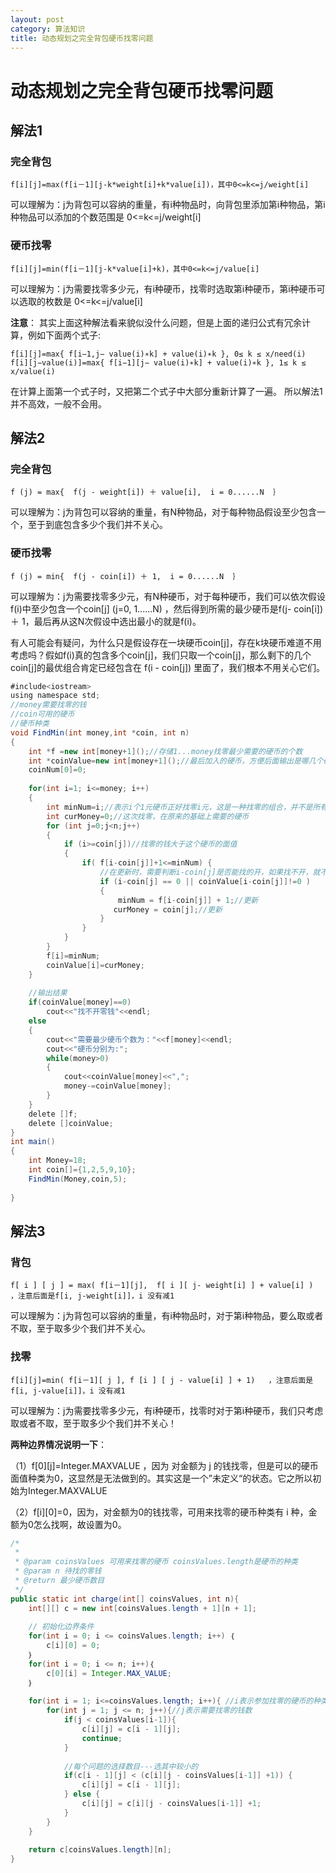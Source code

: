```yaml
---
layout: post
category: 算法知识
title: 动态规划之完全背包硬币找零问题
---
```


# 动态规划之完全背包硬币找零问题

## 解法1

### 完全背包
```
f[i][j]=max(f[i－1][j-k*weight[i]+k*value[i])，其中0<=k<=j/weight[i]  
```
可以理解为：j为背包可以容纳的重量，有i种物品时，向背包里添加第i种物品，第i种物品可以添加的个数范围是 0<=k<=j/weight[i]

### 硬币找零

    f[i][j]=min(f[i－1][j-k*value[i]+k)，其中0<=k<=j/value[i]  

可以理解为：j为需要找零多少元，有i种硬币，找零时选取第i种硬币，第i种硬币可以选取的枚数是 0<=k<=j/value[i]

**注意**：
其实上面这种解法看来貌似没什么问题，但是上面的递归公式有冗余计算，例如下面两个式子:

    f[i][j]=max{ f[i−1,j− value(i)∗k] + value(i)∗k }, 0≤ k ≤ x/need(i)
    f[i][j−value(i)]=max{ f[i−1][j− value(i)∗k] + value(i)∗k }, 1≤ k ≤ x/value(i)

在计算上面第一个式子时，又把第二个式子中大部分重新计算了一遍。 所以解法1并不高效，一般不会用。

## 解法2

### 完全背包

    f (j) = max{  f(j - weight[i]) ＋ value[i],  i = 0......N  ｝

可以理解为：j为背包可以容纳的重量，有N种物品，对于每种物品假设至少包含一个，至于到底包含多少个我们并不关心。

### 硬币找零

    f (j) = min{  f(j - coin[i]) ＋ 1,  i = 0......N  ｝  

可以理解为：j为需要找零多少元，有N种硬币，对于每种硬币，我们可以依次假设f(i)中至少包含一个coin[j] (j=0, 1......N) ，然后得到所需的最少硬币是f(j- coin[i]) ＋ 1，最后再从这N次假设中选出最小的就是f(i)。

有人可能会有疑问，为什么只是假设存在一块硬币coin[j]，存在k块硬币难道不用考虑吗？假如f(i)真的包含多个coin[j]，我们只取一个coin[j]，那么剩下的几个coin[j]的最优组合肯定已经包含在 f(i - coin[j]) 里面了，我们根本不用关心它们。

```java
#include<iostream>  
using namespace std;  
//money需要找零的钱  
//coin可用的硬币  
//硬币种类  
void FindMin(int money,int *coin, int n)  
{  
    int *f =new int[money+1]();//存储1...money找零最少需要的硬币的个数  
    int *coinValue=new int[money+1]();//最后加入的硬币，方便后面输出是哪几个硬币  
    coinNum[0]=0;  
  
    for(int i=1; i<=money; i++)  
    {  
        int minNum=i;//表示i个1元硬币正好找零i元，这是一种找零的组合，并不是所有组合里面最少的，下面寻找最少值
        int curMoney=0;//这次找零，在原来的基础上需要的硬币  
        for (int j=0;j<n;j++)  
        {  
            if (i>=coin[j])//找零的钱大于这个硬币的面值  
            {  
                if( f[i-coin[j]]+1<=minNum) {
                    //在更新时，需要判断i-coin[j]是否能找的开，如果找不开，就不需要更新
                    if (i-coin[j] == 0 || coinValue[i-coin[j]]!=0 )  
                    {  
                        minNum = f[i-coin[j]] + 1;//更新  
                       curMoney = coin[j];//更新  
                    }  
                }
            }  
        }  
        f[i]=minNum;  
        coinValue[i]=curMoney;  
    }  
  
    //输出结果  
    if(coinValue[money]==0)  
        cout<<"找不开零钱"<<endl;  
    else  
    {  
        cout<<"需要最少硬币个数为："<<f[money]<<endl;  
        cout<<"硬币分别为:";  
        while(money>0)  
        {  
            cout<<coinValue[money]<<",";  
            money-=coinValue[money];  
        }  
    }  
    delete []f;  
    delete []coinValue;  
}  
int main()  
{  
    int Money=18;  
    int coin[]={1,2,5,9,10};  
    FindMin(Money,coin,5);  
  
}  
```

## 解法3

### 背包

    f[ i ] [ j ] = max( f[i－1][j],  f[ i ][ j- weight[i] ] + value[i] )   ，注意后面是f[i, j-weight[i]]，i 没有减1  

可以理解为：j为背包可以容纳的重量，有i种物品时，对于第i种物品，要么取或者不取，至于取多少个我们并不关心。

### 找零

    f[i][j]=min( f[i－1][ j ], f [i ] [ j - value[i] ] + 1)   ，注意后面是f[i, j-value[i]]，i 没有减1  

可以理解为：j为需要找零多少元，有i种硬币，找零时对于第i种硬币，我们只考虑取或者不取，至于取多少个我们并不关心！

**两种边界情况说明一下**：

（1）f[0][j]=Integer.MAXVALUE ，因为 对金额为 j 的钱找零，但是可以的硬币面值种类为0，这显然是无法做到的。其实这是一个”未定义“的状态。它之所以初始为Integer.MAXVALUE

（2）f[i][0]=0，因为，对金额为0的钱找零，可用来找零的硬币种类有 i 种，金额为0怎么找啊，故设置为0。

```java
/* 
 *  
 * @param coinsValues 可用来找零的硬币 coinsValues.length是硬币的种类 
 * @param n 待找的零钱 
 * @return 最少硬币数目 
 */  
public static int charge(int[] coinsValues, int n){  
    int[][] c = new int[coinsValues.length + 1][n + 1];  
      
    // 初始化边界条件  
    for(int i = 0; i <= coinsValues.length; i++) ｛  
        c[i][0] = 0;  
    ｝  
    for(int i = 0; i <= n; i++)｛  
        c[0][i] = Integer.MAX_VALUE;  
    ｝  
      
    for(int i = 1; i<=coinsValues.length; i++){ //i表示参加找零的硬币的种类1~i种硬币  
        for(int j = 1; j <= n; j++){//j表示需要找零的钱数  
            if(j < coinsValues[i-1]){  
                c[i][j] = c[i - 1][j];  
                continue;  
            }  
              
            //每个问题的选择数目---选其中较小的  
            if(c[i - 1][j] < (c[i][j - coinsValues[i-1]] +1)) {  
                c[i][j] = c[i - 1][j];  
            } else {  
                c[i][j] = c[i][j - coinsValues[i-1]] +1;  
            }  
        }  
    }  
  
    return c[coinsValues.length][n];  
}  
```